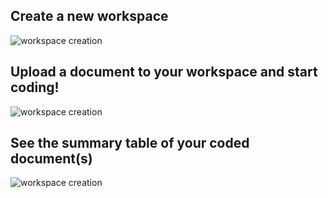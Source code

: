 ## Create a new workspace

![workspace creation](http://g.recordit.co/ZAw1jyTegL.gif)

## Upload a document to your workspace and start coding!

![workspace creation](http://g.recordit.co/t4bVXp3QKo.gif)

## See the summary table of your coded document(s)

![workspace creation](http://g.recordit.co/dlgIoM6tyA.gif)

